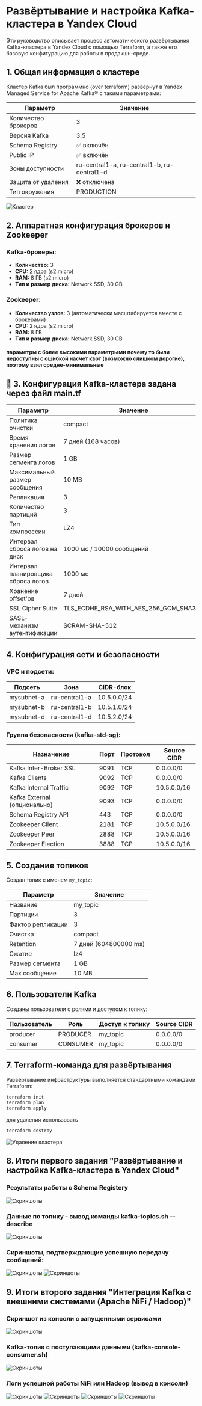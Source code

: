# Развёртывание и настройка Kafka-кластера в Yandex Cloud

Это руководство описывает процесс автоматического развёртывания Kafka-кластера в Yandex Cloud с помощью Terraform, а также его базовую конфигурацию для работы в продакшн-среде.

## 1. Общая информация о кластере

Кластер Kafka был программно (over terraform) развёрнут в Yandex Managed Service for Apache Kafka® с такими параметрами:

| Параметр              | Значение                     |
|-----------------------|------------------------------|
| Количество брокеров   | 3                            |
| Версия Kafka          | 3.5                          |
| Schema Registry       | ✅ включён                   |
| Public IP             | ✅ включён                   |
| Зоны доступности      | ru-central1-a, ru-central1-b, ru-central1-d |
| Защита от удаления    | ❌ отключена                 |
| Тип окружения         | PRODUCTION                   |

![Кластер](scr/cluster.png)

## 2. Аппаратная конфигурация брокеров и Zookeeper

### Kafka-брокеры:

- **Количество:** 3
- **CPU:** 2 ядра (s2.micro)
- **RAM:** 8 ГБ (s2.micro)
- **Тип и размер диска:** Network SSD, 30 GB

### Zookeeper:

- **Количество узлов:** 3 (автоматически масштабируется вместе с брокерами)
- **CPU:** 2 ядра (s2.micro)
- **RAM:** 8 ГБ
- **Тип и размер диска:** Network SSD, 30 GB

#### параметры с более высокими параметрыми почему то были недоступны с ошибкой насчет квот (возможно слишком дорогие), поэтому взял средне-минимальные

## 🔧 3. Конфигурация Kafka-кластера задана через файл main.tf 

| Параметр                      | Значение                     |
|-------------------------------|------------------------------|
| Политика очистки              | compact                      |
| Время хранения логов          | 7 дней (168 часов)           |
| Размер сегмента логов         | 1 GB                         |
| Максимальный размер сообщения | 10 MB                        |
| Репликация                    | 3                            |
| Количество партиций           | 3                            |
| Тип компрессии                | LZ4                          |
| Интервал сброса логов на диск  | 1000 мс / 10000 сообщений    |
| Интервал планировщика сброса логов | 1000 мс                  |
| Хранение offset'ов            | 7 дней                       |
| SSL Cipher Suite              | TLS_ECDHE_RSA_WITH_AES_256_GCM_SHA384 |
| SASL-механизм аутентификации  | SCRAM-SHA-512                |

## 4. Конфигурация сети и безопасности

### VPC и подсети:

| Подсеть      | Зона          | CIDR-блок     |
|--------------|---------------|---------------|
| mysubnet-a   | ru-central1-a | 10.5.0.0/24   |
| mysubnet-b   | ru-central1-b | 10.5.1.0/24   |
| mysubnet-d   | ru-central1-d | 10.5.2.0/24   |

### Группа безопасности (kafka-std-sg):

| Назначение               | Порт | Протокол | Source CIDR     |
|--------------------------|------|----------|-----------------|
| Kafka Inter-Broker SSL    | 9091 | TCP      | 0.0.0.0/0       |
| Kafka Clients             | 9092 | TCP      | 0.0.0.0/0       |
| Kafka Internal Traffic    | 9092 | TCP      | 10.5.0.0/16     |
| Kafka External (опционально) | 9093 | TCP | 0.0.0.0/0       |
| Schema Registry API       | 443  | TCP      | 0.0.0.0/0       |
| Zookeeper Client          | 2181 | TCP      | 10.5.0.0/16     |
| Zookeeper Peer            | 2888 | TCP      | 10.5.0.0/16     |
| Zookeeper Election        | 3888 | TCP      | 10.5.0.0/16     |

## 5. Создание топиков

Создан топик с именем `my_topic`:

| Параметр              | Значение                     |
|-----------------------|------------------------------|
| Название              | my_topic                     |
| Партиции              | 3                            |
| Фактор репликации     | 3                            |
| Очистка               | compact                      |
| Retention             | 7 дней (604800000 ms)        |
| Сжатие                | lz4                          |
| Размер сегмента       | 1 GB                         |
| Max сообщение         | 10 MB                        |

## 6. Пользователи Kafka

Созданы пользователи с ролями и доступом к топику:

| Пользователь | Роль      | Доступ к топику | Source CIDR     |
|--------------|-----------|-----------------|-----------------|
| producer     | PRODUCER  | my_topic        | 0.0.0.0/0       |
| consumer     | CONSUMER  | my_topic        | 0.0.0.0/0       |

## 7. Terraform-команда для развёртывания

Развёртывание инфраструктуры выполняется стандартными командами Terraform:

```bash
terraform init
terraform plan
terraform apply
```
для удаления использовать
```bash
terraform destroy
```
![Удаление кластера](scr/cluster-destroy.png)

## 8. Итоги первого задания "Развёртывание и настройка Kafka-кластера в Yandex Cloud"

### Результаты работы с Schema Registery
![Скриншоты](scr/cluster-schema-registery.png)

### Данные по топику - вывод команды kafka-topics.sh --describe
![Скриншоты](scr/kafka-topics-describe.png)

### Скриншоты, подтверждающие успешную передачу сообщений:
![Скриншоты](scr/log-producer.png)
![Скриншоты](scr/log-consumer.png)

## 9. Итоги второго задания "Интеграция Kafka с внешними системами (Apache NiFi / Hadoop)"

### Скриншот из консоли с запущенными сервисами
![Скриншоты](scr/services.png)

### Kafka-топик с поступающими данными (kafka-console-consumer.sh)
![Скриншоты](scr/kafka-console-consumer.png)

### Логи успешной работы NiFi или Hadoop (вывод в консоли)
![Скриншоты](scr/nifi1.png)
![Скриншоты](scr/nifi2.png)
![Скриншоты](scr/nifi3.png)
![Скриншоты](scr/nifi4.png)
